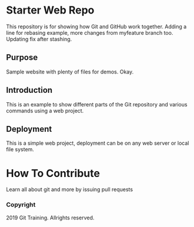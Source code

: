 # Starter Web Repo

This repository is for showing how Git and GitHub work together.
Adding a line for rebasing example, more changes from myfeature branch too.
Updating fix after stashing.

## Purpose

Sample website with plenty of files for demos. Okay.

## Introduction
This is an example to show different parts of the Git repository and various commands using a web project.

## Deployment 
This is a simple web project, deployment can be on any web server or local file system.


# How To Contribute
Learn all about git and more by issuing pull requests

### Copyright

2019 Git Training. Allrights reserved.
